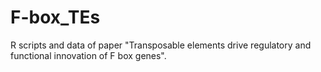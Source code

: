 # F-box_TEs
 R scripts and data of paper "Transposable elements drive regulatory and functional innovation of F box genes".
